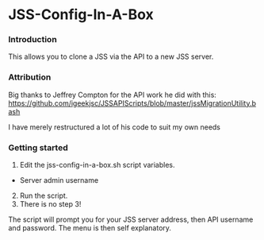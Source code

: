 # JSS-Config-In-A-Box

### Introduction

This allows you to clone a JSS via the API to a new JSS server.

### Attribution

Big thanks to Jeffrey Compton for the API work he did with this:
https://github.com/igeekjsc/JSSAPIScripts/blob/master/jssMigrationUtility.bash

I have merely restructured a lot of his code to suit my own needs

### Getting started

1. Edit the jss-config-in-a-box.sh script variables.
  - Server admin username
2. Run the script.
3. There is no step 3!

The script will prompt you for your JSS server address, then API username and password. The menu is then self explanatory.